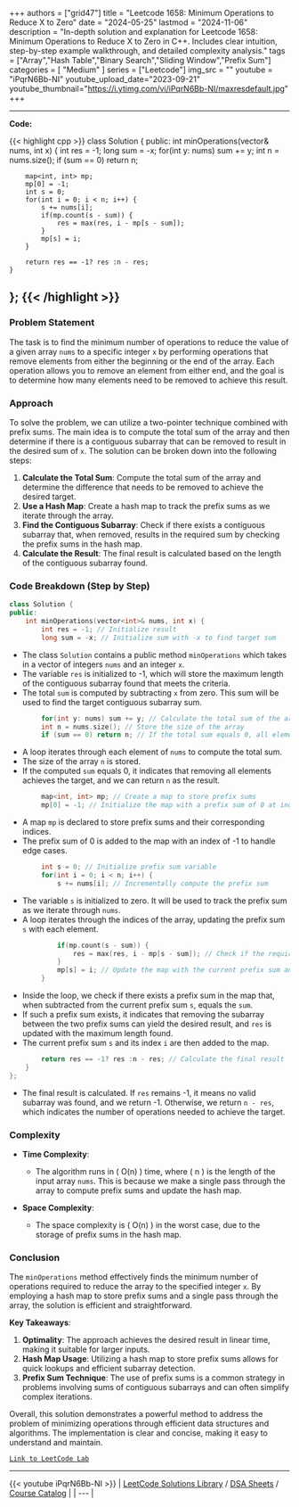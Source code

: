 
+++
authors = ["grid47"]
title = "Leetcode 1658: Minimum Operations to Reduce X to Zero"
date = "2024-05-25"
lastmod = "2024-11-06"
description = "In-depth solution and explanation for Leetcode 1658: Minimum Operations to Reduce X to Zero in C++. Includes clear intuition, step-by-step example walkthrough, and detailed complexity analysis."
tags = ["Array","Hash Table","Binary Search","Sliding Window","Prefix Sum"]
categories = [
    "Medium"
]
series = ["Leetcode"]
img_src = ""
youtube = "iPqrN6Bb-NI"
youtube_upload_date="2023-09-21"
youtube_thumbnail="https://i.ytimg.com/vi/iPqrN6Bb-NI/maxresdefault.jpg"
+++



---
**Code:**

{{< highlight cpp >}}
class Solution {
public:
    int minOperations(vector<int>& nums, int x) {
        int res = -1;
        long sum = -x;
        for(int y: nums) sum += y;
        int n = nums.size();
        if (sum == 0) return n;
        
        map<int, int> mp;
        mp[0] = -1;
        int s = 0;
        for(int i = 0; i < n; i++) {
            s += nums[i];
            if(mp.count(s - sum)) {
                res = max(res, i - mp[s - sum]);
            }
            mp[s] = i;
        }
        
        return res == -1? res :n - res;        
    }
};
{{< /highlight >}}
---

### Problem Statement

The task is to find the minimum number of operations to reduce the value of a given array `nums` to a specific integer `x` by performing operations that remove elements from either the beginning or the end of the array. Each operation allows you to remove an element from either end, and the goal is to determine how many elements need to be removed to achieve this result.

### Approach

To solve the problem, we can utilize a two-pointer technique combined with prefix sums. The main idea is to compute the total sum of the array and then determine if there is a contiguous subarray that can be removed to result in the desired sum of `x`. The solution can be broken down into the following steps:

1. **Calculate the Total Sum**: Compute the total sum of the array and determine the difference that needs to be removed to achieve the desired target.
2. **Use a Hash Map**: Create a hash map to track the prefix sums as we iterate through the array.
3. **Find the Contiguous Subarray**: Check if there exists a contiguous subarray that, when removed, results in the required sum by checking the prefix sums in the hash map.
4. **Calculate the Result**: The final result is calculated based on the length of the contiguous subarray found.

### Code Breakdown (Step by Step)

```cpp
class Solution {
public:
    int minOperations(vector<int>& nums, int x) {
        int res = -1; // Initialize result
        long sum = -x; // Initialize sum with -x to find target sum
```
- The class `Solution` contains a public method `minOperations` which takes in a vector of integers `nums` and an integer `x`.
- The variable `res` is initialized to -1, which will store the maximum length of the contiguous subarray found that meets the criteria.
- The total `sum` is computed by subtracting `x` from zero. This sum will be used to find the target contiguous subarray sum.

```cpp
        for(int y: nums) sum += y; // Calculate the total sum of the array
        int n = nums.size(); // Store the size of the array
        if (sum == 0) return n; // If the total sum equals 0, all elements must be removed
```
- A loop iterates through each element of `nums` to compute the total sum.
- The size of the array `n` is stored.
- If the computed `sum` equals 0, it indicates that removing all elements achieves the target, and we can return `n` as the result.

```cpp
        map<int, int> mp; // Create a map to store prefix sums
        mp[0] = -1; // Initialize the map with a prefix sum of 0 at index -1
```
- A map `mp` is declared to store prefix sums and their corresponding indices.
- The prefix sum of 0 is added to the map with an index of -1 to handle edge cases.

```cpp
        int s = 0; // Initialize prefix sum variable
        for(int i = 0; i < n; i++) {
            s += nums[i]; // Incrementally compute the prefix sum
```
- The variable `s` is initialized to zero. It will be used to track the prefix sum as we iterate through `nums`.
- A loop iterates through the indices of the array, updating the prefix sum `s` with each element.

```cpp
            if(mp.count(s - sum)) {
                res = max(res, i - mp[s - sum]); // Check if the required prefix exists
            }
            mp[s] = i; // Update the map with the current prefix sum and index
        }
```
- Inside the loop, we check if there exists a prefix sum in the map that, when subtracted from the current prefix sum `s`, equals the `sum`. 
- If such a prefix sum exists, it indicates that removing the subarray between the two prefix sums can yield the desired result, and `res` is updated with the maximum length found.
- The current prefix sum `s` and its index `i` are then added to the map.

```cpp
        return res == -1? res :n - res; // Calculate the final result
    }
};
```
- The final result is calculated. If `res` remains -1, it means no valid subarray was found, and we return -1. Otherwise, we return `n - res`, which indicates the number of operations needed to achieve the target.

### Complexity

- **Time Complexity**:
  - The algorithm runs in \( O(n) \) time, where \( n \) is the length of the input array `nums`. This is because we make a single pass through the array to compute prefix sums and update the hash map.

- **Space Complexity**:
  - The space complexity is \( O(n) \) in the worst case, due to the storage of prefix sums in the hash map.

### Conclusion

The `minOperations` method effectively finds the minimum number of operations required to reduce the array to the specified integer `x`. By employing a hash map to store prefix sums and a single pass through the array, the solution is efficient and straightforward.

**Key Takeaways**:
1. **Optimality**: The approach achieves the desired result in linear time, making it suitable for larger inputs.
2. **Hash Map Usage**: Utilizing a hash map to store prefix sums allows for quick lookups and efficient subarray detection.
3. **Prefix Sum Technique**: The use of prefix sums is a common strategy in problems involving sums of contiguous subarrays and can often simplify complex iterations.

Overall, this solution demonstrates a powerful method to address the problem of minimizing operations through efficient data structures and algorithms. The implementation is clear and concise, making it easy to understand and maintain.

[`Link to LeetCode Lab`](https://leetcode.com/problems/minimum-operations-to-reduce-x-to-zero/description/)

---
{{< youtube iPqrN6Bb-NI >}}
| [LeetCode Solutions Library](https://grid47.xyz/leetcode/) / [DSA Sheets](https://grid47.xyz/sheets/) / [Course Catalog](https://grid47.xyz/courses/) |
| --- |
